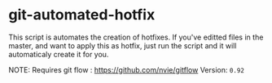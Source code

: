 # git-automated-hotfix
This script is automates the creation of hotfixes. If you've editted files in the master, and want to apply this as hotfix, just run the script and it will automaticaly create it for you.

NOTE: Requires git flow : https://github.com/nvie/gitflow
Version: `0.92`
